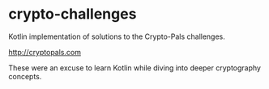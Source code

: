 # crypto-challenges

Kotlin implementation of solutions to the Crypto-Pals challenges.

http://cryptopals.com

These were an excuse to learn Kotlin while diving into deeper cryptography concepts.
